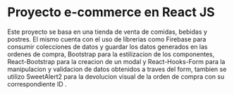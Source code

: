# Proyecto e-commerce en React JS

Este proyecto se basa en una tienda de venta de comidas, bebidas y postres. El mismo cuenta con el uso de librerias como Firebase para consumir colecciones de datos y guardar los datos generados en las ordenes de compra, Bootstrap para la estilizacion de los componentes, React-Bootstrap para la creacion de un modal y React-Hooks-Form para la manipulacion y validacion de datos obtenidos a traves del form, tambien se utilizo SweetAlert2 para la devolucion visual de la orden de compra con su correspondiente ID .